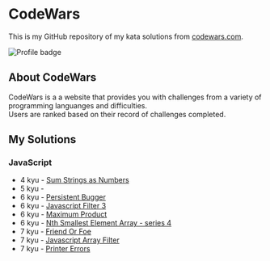 # CodeWars
This is my GitHub repository of my kata solutions from [codewars.com](https://www.codewars.com/).

![Profile badge](https://www.codewars.com/users/donalducky/badges/large)

## About CodeWars
CodeWars is a a website that provides you with challenges from a variety of programming languanges and difficulties. <br />
Users are ranked based on their record of challenges completed.

## My Solutions



### JavaScript
- 4 kyu - [Sum Strings as Numbers](js/4kyu/SumStringsAsNumbers.js)
- 5 kyu - 
- 6 kyu - [Persistent Bugger](js/6kyu/PersistentBugger.js)
- 6 kyu - [Javascript Filter 3](js/6kyu/JavascriptFilter3.js)
- 6 kyu - [Maximum Product](js/6kyu/MaximumProduct.js)
- 6 kyu - [Nth Smallest Element Array - series 4](js/6kyu/NthSmallestElementArraySeries4.js)
- 7 kyu - [Friend Or Foe](js/7kyu/FriendOrFoe.js)
- 7 kyu - [Javascript Array Filter](js/7kyu/JavascriptArrayFilter.js)
- 7 kyu - [Printer Errors](js/7kyu/PrinterErrors.js)


